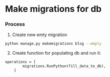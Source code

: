 # Make migrations for db
### Process
1. Create new emty migration
```bash
python manage.py makemigrations blog --empty
```
2. Create function for populating db and run it:
```pyhton
operations = [
		migrations.RunPython(fill_data_to_db),
	]
```